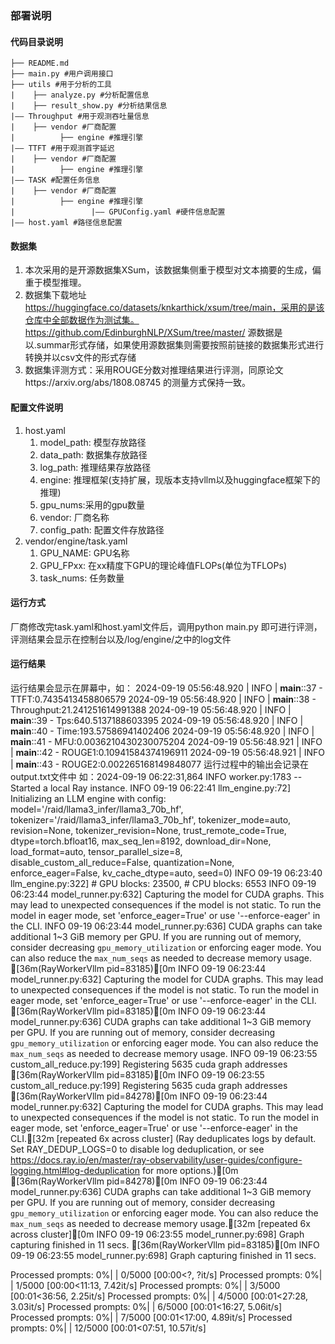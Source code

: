 ### 部署说明

#### 代码目录说明
```
├── README.md
├── main.py #用户调用接口
├── utils #用于分析的工具
|    ├── analyze.py #分析配置信息
|    ├── result_show.py #分析结果信息
|—— Throughput #用于观测吞吐量信息
|    ├── vendor #厂商配置
|          ├── engine #推理引擎
|—— TTFT #用于观测首字延迟
|    ├── vendor #厂商配置
|          ├── engine #推理引擎
|—— TASK #配置任务信息
|    ├── vendor #厂商配置
|          ├── engine #推理引擎
|                 |—— GPUConfig.yaml #硬件信息配置
|—— host.yaml #路径信息配置

```
#### 数据集
1. 本次采用的是开源数据集XSum，该数据集侧重于模型对文本摘要的生成，偏重于模型推理。
2. 数据集下载地址 https://huggingface.co/datasets/knkarthick/xsum/tree/main，采用的是该仓库中全部数据作为测试集。https://github.com/EdinburghNLP/XSum/tree/master/ 源数据是以.summar形式存储，如果使用源数据集则需要按照前链接的数据集形式进行转换并以csv文件的形式存储
3. 数据集评测方式：采用ROUGE分数对推理结果进行评测，同原论文https://arxiv.org/abs/1808.08745 的测量方式保持一致。
#### 配置文件说明
1. host.yaml
    1. model_path: 模型存放路径
    2. data_path: 数据集存放路径
    3. log_path: 推理结果存放路径
    4. engine: 推理框架(支持扩展，现版本支持vllm以及huggingface框架下的推理)
    5. gpu_nums:采用的gpu数量
    6. vendor: 厂商名称
    7. config_path: 配置文件存放路径
2. vendor/engine/task.yaml
    1. GPU_NAME: GPU名称
    2. GPU_FPxx: 在xx精度下GPU的理论峰值FLOPs(单位为TFLOPs)
    3. task_nums: 任务数量

#### 运行方式
厂商修改完task.yaml和host.yaml文件后，调用python main.py 即可进行评测，评测结果会显示在控制台以及/log/engine/之中的log文件
#### 运行结果
运行结果会显示在屏幕中，如：
2024-09-19 05:56:48.920 | INFO     | __main__:<module>:37 - TTFT:0.7435413458806579
2024-09-19 05:56:48.920 | INFO     | __main__:<module>:38 - Throughput:21.241251614991388
2024-09-19 05:56:48.920 | INFO     | __main__:<module>:39 - Tps:640.5137188603395
2024-09-19 05:56:48.920 | INFO     | __main__:<module>:40 - Time:193.57586941402406
2024-09-19 05:56:48.920 | INFO     | __main__:<module>:41 - MFU:0.0036210430230075204
2024-09-19 05:56:48.921 | INFO     | __main__:<module>:42 - ROUGE1:0.10941584374196911
2024-09-19 05:56:48.921 | INFO     | __main__:<module>:43 - ROUGE2:0.002265168149848077
运行过程中的输出会记录在output.txt文件中
如：2024-09-19 06:22:31,864	INFO worker.py:1783 -- Started a local Ray instance.
INFO 09-19 06:22:41 llm_engine.py:72] Initializing an LLM engine with config: model='/raid/llama3_infer/llama3_70b_hf', tokenizer='/raid/llama3_infer/llama3_70b_hf', tokenizer_mode=auto, revision=None, tokenizer_revision=None, trust_remote_code=True, dtype=torch.bfloat16, max_seq_len=8192, download_dir=None, load_format=auto, tensor_parallel_size=8, disable_custom_all_reduce=False, quantization=None, enforce_eager=False, kv_cache_dtype=auto, seed=0)
INFO 09-19 06:23:40 llm_engine.py:322] # GPU blocks: 23500, # CPU blocks: 6553
INFO 09-19 06:23:44 model_runner.py:632] Capturing the model for CUDA graphs. This may lead to unexpected consequences if the model is not static. To run the model in eager mode, set 'enforce_eager=True' or use '--enforce-eager' in the CLI.
INFO 09-19 06:23:44 model_runner.py:636] CUDA graphs can take additional 1~3 GiB memory per GPU. If you are running out of memory, consider decreasing `gpu_memory_utilization` or enforcing eager mode. You can also reduce the `max_num_seqs` as needed to decrease memory usage.
[36m(RayWorkerVllm pid=83185)[0m INFO 09-19 06:23:44 model_runner.py:632] Capturing the model for CUDA graphs. This may lead to unexpected consequences if the model is not static. To run the model in eager mode, set 'enforce_eager=True' or use '--enforce-eager' in the CLI.
[36m(RayWorkerVllm pid=83185)[0m INFO 09-19 06:23:44 model_runner.py:636] CUDA graphs can take additional 1~3 GiB memory per GPU. If you are running out of memory, consider decreasing `gpu_memory_utilization` or enforcing eager mode. You can also reduce the `max_num_seqs` as needed to decrease memory usage.
INFO 09-19 06:23:55 custom_all_reduce.py:199] Registering 5635 cuda graph addresses
[36m(RayWorkerVllm pid=83185)[0m INFO 09-19 06:23:55 custom_all_reduce.py:199] Registering 5635 cuda graph addresses
[36m(RayWorkerVllm pid=84278)[0m INFO 09-19 06:23:44 model_runner.py:632] Capturing the model for CUDA graphs. This may lead to unexpected consequences if the model is not static. To run the model in eager mode, set 'enforce_eager=True' or use '--enforce-eager' in the CLI.[32m [repeated 6x across cluster] (Ray deduplicates logs by default. Set RAY_DEDUP_LOGS=0 to disable log deduplication, or see https://docs.ray.io/en/master/ray-observability/user-guides/configure-logging.html#log-deduplication for more options.)[0m
[36m(RayWorkerVllm pid=84278)[0m INFO 09-19 06:23:44 model_runner.py:636] CUDA graphs can take additional 1~3 GiB memory per GPU. If you are running out of memory, consider decreasing `gpu_memory_utilization` or enforcing eager mode. You can also reduce the `max_num_seqs` as needed to decrease memory usage.[32m [repeated 6x across cluster][0m
INFO 09-19 06:23:55 model_runner.py:698] Graph capturing finished in 11 secs.
[36m(RayWorkerVllm pid=83185)[0m INFO 09-19 06:23:55 model_runner.py:698] Graph capturing finished in 11 secs.

Processed prompts:   0%|          | 0/5000 [00:00<?, ?it/s]
Processed prompts:   0%|          | 1/5000 [00:00<11:13,  7.42it/s]
Processed prompts:   0%|          | 3/5000 [00:01<36:56,  2.25it/s]
Processed prompts:   0%|          | 4/5000 [00:01<27:28,  3.03it/s]
Processed prompts:   0%|          | 6/5000 [00:01<16:27,  5.06it/s]
Processed prompts:   0%|          | 7/5000 [00:01<17:00,  4.89it/s]
Processed prompts:   0%|          | 12/5000 [00:01<07:51, 10.57it/s]
